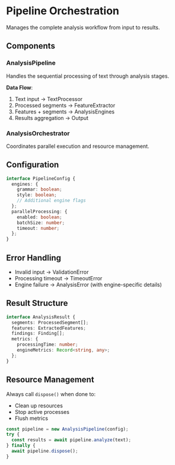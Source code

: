 # Pipeline Orchestration

Manages the complete analysis workflow from input to results.

## Components

### AnalysisPipeline
Handles the sequential processing of text through analysis stages.

**Data Flow**:
1. Text input → TextProcessor
2. Processed segments → FeatureExtractor
3. Features + segments → AnalysisEngines
4. Results aggregation → Output

### AnalysisOrchestrator
Coordinates parallel execution and resource management.

## Configuration

```typescript
interface PipelineConfig {
  engines: {
    grammar: boolean;
    style: boolean;
    // Additional engine flags
  };
  parallelProcessing: {
    enabled: boolean;
    batchSize: number;
    timeout: number;
  };
}
```

## Error Handling

- Invalid input → ValidationError
- Processing timeout → TimeoutError
- Engine failure → AnalysisError (with engine-specific details)

## Result Structure

```typescript
interface AnalysisResult {
  segments: ProcessedSegment[];
  features: ExtractedFeatures;
  findings: Finding[];
  metrics: {
    processingTime: number;
    engineMetrics: Record<string, any>;
  };
}
```

## Resource Management

Always call `dispose()` when done to:
- Clean up resources
- Stop active processes
- Flush metrics

```typescript
const pipeline = new AnalysisPipeline(config);
try {
  const results = await pipeline.analyze(text);
} finally {
  await pipeline.dispose();
}